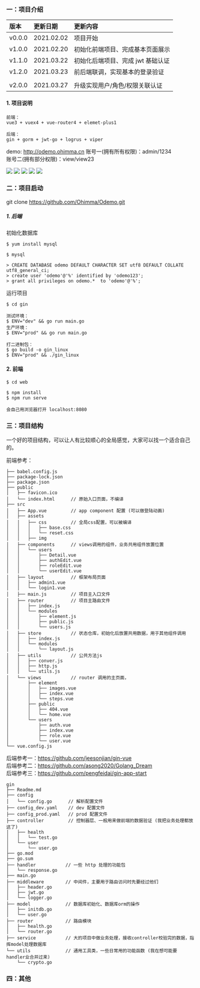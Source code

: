 ### 一：项目介绍

| 版本   | 更新日期   | 更新内容                          |
| :----- | :--------- | :-------------------------------- |
| v0.0.0 | 2021.02.02 | 项目开始                          |
| v1.0.0 | 2021.02.20 | 初始化前端项目、完成基本页面展示  |
| v1.1.0 | 2021.03.22 | 初始化后端项目、完成 jwt 基础认证 |
| v1.2.0 | 2021.03.23 | 前后端联调，实现基本的登录验证    |
|        |
| v2.0.0 | 2021.03.27 | 升级实现用户/角色/权限关联认证    |

#### 1. 项目说明

```
前端：
vue3 + vuex4 + vue-router4 + elemet-plus1

后端：
gin + gorm + jwt-go + logrus + viper
```

demo: <http://odemo.ohimma.cn>
账号一(拥有所有权限)：admin/1234  
账号二(拥有部分权限)：view/view23

![](./images/page_login.png)
![](./images/page_role.png)
![](./images/page_role_edit.png)
![](./images/page_user_add.png)
![](./images/page_auth.png)

### 二：项目启动

git clone https://github.com/Ohimma/Odemo.git

##### 1. 后端

初始化数据库

```
$ yum install mysql

$ mysql

> CREATE DATABASE odemo DEFAULT CHARACTER SET utf8 DEFAULT COLLATE utf8_general_ci;
> create user 'odemo'@'%' identified by 'odemo123';
> grant all privileges on odemo.*  to 'odemo'@'%';
```

运行项目

```
$ cd gin

测试环境：
$ ENV="dev" && go run main.go
生产环境：
$ ENV="prod" && go run main.go

打二进制包：
$ go build -o gin_linux
$ ENV="prod" && ./gin_linux
```

#### 2. 前端

```
$ cd web

$ npm install
$ npm run serve

会自己用浏览器打开 localhost:8080
```

### 三：项目结构

一个好的项目结构，可以让人有比较顺心的全局感觉，大家可以找一个适合自己的。

前端参考：<me>

```
├── babel.config.js
├── package-lock.json
├── package.json
├── public
│   ├── favicon.ico
│   └── index.html      // 原始入口页面，不编译
├── src
│   ├── App.vue         // app component 配置 (可以做登陆动画)
│   ├── assets
│   │   ├── css         // 全局css配置，可以被编译
│   │   │   ├── base.css
│   │   │   └── reset.css
│   │   ├── img
│   ├── components      // views调用的组件，业务共用组件放置位置
│   │   └── users
│   │       ├── Detail.vue
│   │       ├── authEdit.vue
│   │       ├── roleEdit.vue
│   │       └── userEdit.vue
│   ├── layout          // 框架布局页面
│   │   ├── admin1.vue
│   │   └── login1.vue
│   ├── main.js         // 项目主入口文件
│   ├── router          // 项目主路由文件
│   │   ├── index.js
│   │   └── modules
│   │       ├── element.js
│   │       ├── public.js
│   │       └── users.js
│   ├── store           // 状态仓库，初始化后放置共用数据，用于其他组件调用
│   │   ├── index.js
│   │   └── modules
│   │       └── layout.js
│   ├── utils           // 公共方法js
│   │   ├── conver.js
│   │   ├── http.js
│   │   └── utils.js
│   └── views           // router 调用的主页面，
│       ├── element
│       │   ├── images.vue
│       │   ├── index.vue
│       │   └── steps.vue
│       ├── public
│       │   ├── 404.vue
│       │   └── home.vue
│       └── users
│           ├── auth.vue
│           ├── index.vue
│           ├── role.vue
│           └── user.vue
└── vue.config.js
```

后端参考一：<https://github.com/jeesonjian/gin-vue>  
后端参考二：<https://github.com/asong2020/Golang_Dream>  
后端参考三：<https://github.com/pengfeidai/gin-app-start>

```
gin
├── Readme.md
├── config
│   └── config.go      // 解析配置文件
├── config_dev.yaml    // dev 配置文件
├── config_prod.yaml   // prod 配置文件
├── controller         // 控制器层、一般用来做前端的数据验证 (我把业务处理都放这了)
│   ├── health
│   │   └── test.go
│   └── user
│       └── user.go
├── go.mod
├── go.sum
├── handler           // 一些 http 处理的功能包
│   └── response.go
├── main.go
├── middleware        // 中间件，主要用于路由访问时先要经过他们
│   ├── header.go
│   ├── jwt.go
│   └── logger.go
├── model             // 数据库初始化、数据库orm的操作
│   ├── initdb.go
│   └── user.go
├── router            // 路由模块
│   ├── health.go
│   └── router.go
├── service           // 大的项目中做业务处理，接收controller校验完的数据，指挥model处理数据库
└── utils             // 通用工具类，一些日常用的功能函数 (我在想可能要handler业合并过来)
    └── crypto.go

```

### 四：其他
